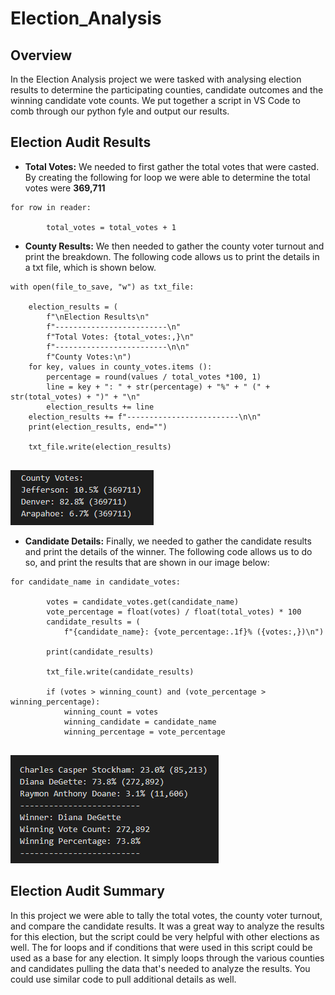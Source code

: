 # Election_Analysis
## Overview 
In the Election Analysis project we were tasked with analysing election results to determine the participating counties, candidate outcomes and the winning candidate vote counts. We put together a script in VS Code to comb through our python fyle and output our results. 
## Election Audit Results 
* **Total Votes:** We needed to first gather the total votes that were casted. By creating the following for loop we were able to determine the total votes were **369,711**

```
for row in reader:

        total_votes = total_votes + 1

```

* **County Results:** We then needed to gather the county voter turnout and print the breakdown. The following code allows us to print the details in a txt file, which is shown below. 

```
with open(file_to_save, "w") as txt_file:
   
    election_results = (
        f"\nElection Results\n"
        f"-------------------------\n"
        f"Total Votes: {total_votes:,}\n"
        f"-------------------------\n\n"
        f"County Votes:\n")
    for key, values in county_votes.items ():
        percentage = round(values / total_votes *100, 1)
        line = key + ": " + str(percentage) + "%" + " (" + str(total_votes) + ")" + "\n"
        election_results += line 
    election_results += f"-------------------------\n\n"
    print(election_results, end="")

    txt_file.write(election_results)
    
 ```
 
![](County_Results.PNG)

* **Candidate Details:** Finally, we needed to gather the candidate results and print the details of the winner. The following code allows us to do so, and print the results that are shown in our image below:

```
for candidate_name in candidate_votes:

        votes = candidate_votes.get(candidate_name)
        vote_percentage = float(votes) / float(total_votes) * 100
        candidate_results = (
            f"{candidate_name}: {vote_percentage:.1f}% ({votes:,})\n")

        print(candidate_results)

        txt_file.write(candidate_results)

        if (votes > winning_count) and (vote_percentage > winning_percentage):
            winning_count = votes
            winning_candidate = candidate_name
            winning_percentage = vote_percentage
  
```

![](Candidate_Details.PNG)

## Election Audit Summary 
In this project we were able to tally the total votes, the county voter turnout, and compare the candidate results. It was a great way to analyze the results for this election, but the script could be very helpful with other elections as well. The for loops and if conditions that were used in this script could be used as a base for any election. It simply loops through the various counties and candidates pulling the data that's needed to analyze the results. You could use similar code to pull additional details as well. 

